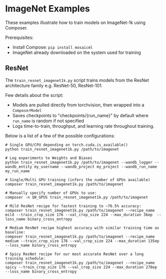 # ImageNet Examples

These examples illustrate how to train models on ImageNet-1k using Composer.

Prerequisites:
- Install Compose: `pip install mosaicml`
- ImageNet already downloaded on the system used for training

## ResNet

The `train_resnet_imagenet1k.py` script trains models from the ResNet architecture family e.g. ResNet-50, ResNet-101.

Few details about the script:
- Models are pulled directly from torchvision, then wrapped into a `ComposerModel`
- Saves checkpoints to "checkpoints/{run_name}" by default where `run_name` is random if not specified
- Logs time-to-train, throughput, and learning rate throughout training.

Below is a list of a few of the possible configurations:

```
# Single GPU/CPU depending on torch.cuda.is_available()
python train_resnet_imagenet1k.py /path/to/imagenet

# Log experiments to Weights and Biases
python train_resnet_imagenet1k.py /path/to/imagenet --wandb_logger --wandb_entity my_username --wandb_project my_project --wandb_run_name my_run_name

# Single/Multi GPU training (infers the number of GPUs available)
composer train_resnet_imagenet1k.py /path/to/imagenet

# Manually specify number of GPUs to use:
composer -n $N_GPUS train_resnet_imagenet1k.py /path/to/imagenet

# Mild ResNet recipe for fastest training to ~76.5% accuracy:
composer train_resnet_imagenet1k.py /path/to/imagenet --recipe_name mild --train_crop_size 176 --val_crop_size 224 --max_duration 36ep  --loss_name binary_cross_entropy

# Medium ResNet recipe highest accuracy with similar training time as baseline:
composer train_resnet_imagenet1k.py /path/to/imagenet --recipe_name medium --train_crop_size 176 --val_crop_size 224 --max_duration 135ep  --loss_name binary_cross_entropy

# Spicy ResNet recipe for our most accurate ResNet over a long training schedule:
composer train_resnet_imagenet1k.py /path/to/imagenet --recipe_name spicy --train_crop_size 176 --val_crop_size 224 --max_duration 270ep  --loss_name binary_cross_entropy
```
